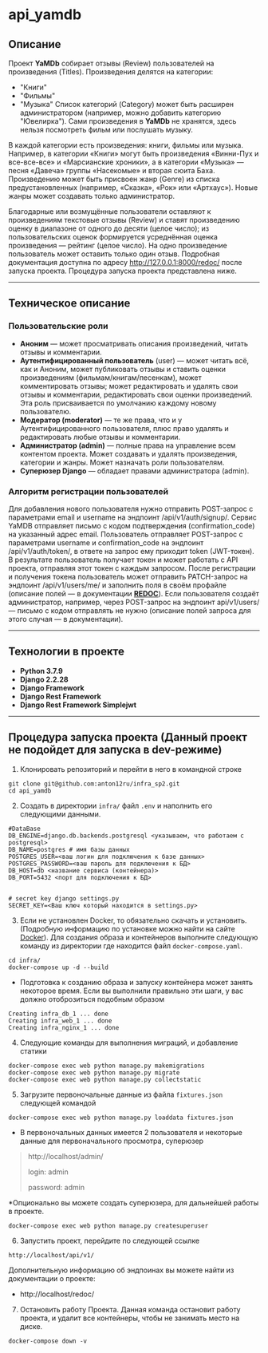 # api_yamdb

## Описание

Проект **YaMDb** собирает отзывы (Review) пользователей на произведения (Titles).
Произведения делятся на категории:

- "Книги"
- "Фильмы"
- "Музыка"
  Список категорий (Category) может быть расширен администратором (например, можно добавить категорию "Ювелирка").
  Сами произведения в **YaMDb** не хранятся, здесь нельзя посмотреть фильм или послушать музыку.

В каждой категории есть произведения: книги, фильмы или музыка. Например, в категории «Книги» могут быть произведения «Винни-Пух и все-все-все» и «Марсианские хроники», а в категории «Музыка» — песня «Давеча» группы «Насекомые» и вторая сюита Баха.
Произведению может быть присвоен жанр (Genre) из списка предустановленных (например, «Сказка», «Рок» или «Артхаус»). Новые жанры может создавать только администратор.

Благодарные или возмущённые пользователи оставляют к произведениям текстовые отзывы (Review) и ставят произведению оценку в диапазоне от одного до десяти (целое число); из пользовательских оценок формируется усреднённая оценка произведения — рейтинг (целое число).
На одно произведение пользователь может оставить только один отзыв.
Подробная документация доступна по адресу http://127.0.0.1:8000/redoc/ после запуска проекта. Процедура запуска проекта представлена ниже.

---

## Техническое описание

### Пользовательские роли

- **Аноним** — может просматривать описания произведений, читать отзывы и комментарии.
- **Аутентифицированный пользователь** (user) — может читать всё, как и Аноним, может публиковать отзывы и ставить оценки произведениям (фильмам/книгам/песенкам), может комментировать отзывы; может редактировать и удалять свои отзывы и комментарии, редактировать свои оценки произведений. Эта роль присваивается по умолчанию каждому новому пользователю.
- **Модератор (moderator)** — те же права, что и у Аутентифицированного пользователя, плюс право удалять и редактировать любые отзывы и комментарии.
- **Администратор (admin)** — полные права на управление всем контентом проекта. Может создавать и удалять произведения, категории и жанры. Может назначать роли пользователям.
- **Суперюзер Django** — обладает правами администратора (admin).

### Алгоритм регистрации пользователей

Для добавления нового пользователя нужно отправить POST-запрос с параметрами email и username на эндпоинт /api/v1/auth/signup/.
Сервис YaMDB отправляет письмо с кодом подтверждения (confirmation_code) на указанный адрес email.
Пользователь отправляет POST-запрос с параметрами username и confirmation_code на эндпоинт /api/v1/auth/token/, в ответе на запрос ему приходит token (JWT-токен).
В результате пользователь получает токен и может работать с API проекта, отправляя этот токен с каждым запросом.
После регистрации и получения токена пользователь может отправить PATCH-запрос на эндпоинт /api/v1/users/me/ и заполнить поля в своём профайле (описание полей — в документации **[REDOC](http://localhost/redoc/)**).
Если пользователя создаёт администратор, например, через POST-запрос на эндпоинт api/v1/users/ — письмо с кодом отправлять не нужно (описание полей запроса для этого случая — в документации).

---

## Технологии в проекте
- **Python 3.7.9**
- **Django 2.2.28**
- **Django Framework**
- **Django Rest Framework**
- **Django Rest Framework Simplejwt**

---

## Процедура запуска проекта (Данный проект не подойдет для запуска в dev-режиме)

1. Клонировать репозиторий и перейти в него в командной строке
``` 
git clone git@github.com:anton12ru/infra_sp2.git
cd api_yamdb
```


2. Cоздать в директории ```infra/``` файл ```.env``` и наполнить его следующими данными.
```
#DataBase
DB_ENGINE=django.db.backends.postgresql <указываем, что работаем с postgresql>
DB_NAME=postgres # имя базы данных
POSTGRES_USER=<ваш логин для подключения к базе данных>
POSTGRES_PASSWORD=<ваш пароль для подключения к БД>
DB_HOST=db <название сервиса (контейнера)>
DB_PORT=5432 <порт для подключения к БД>


# secret key django settings.py
SECRET_KEY=<Ваш ключ который находится в settings.py>

```


3. Если не установлен Docker, то обязательно скачать и установить. (Подробную информацию по установке можно найти на сайте [Docker](https://www.docker.com/)). Для создания образа и контейнеров выполните следующую команду из директории где находится файл ```docker-compose.yaml```.
```
cd infra/
docker-compose up -d --build
``` 
  - Подготовка к созданию образа и запуску контейнера может занять некоторое время. Если вы выполнили правильно эти шаги, у вас должно отоброзиться подобным образом
  ```
  Creating infra_db_1 ... done 
  Creating infra_web_1 ... done 
  Creating infra_nginx_1 ... done 
  ```



4. Следующие команды для выполнения миграций, и добавление статики
```
docker-compose exec web python manage.py makemigrations
docker-compose exec web python manage.py migrate
docker-compose exec web python manage.py collectstatic
```


5. Загрузите первоночальные данные из файла ```fixtures.json``` следующей командой
```
docker-compose exec web python manage.py loaddata fixtures.json
```
- В первоночальных данных имеется 2 пользователя и некоторые данные для первоначального просмотра, суперюзер
> http://localhost/admin/
> 
> login: admin
> 
> password: admin

*Опционально вы можете создать суперюзера, для дальнейшей работы в проекте.
```
docker-compose exec web python manage.py createsuperuser
```


6. Запустить проект, перейдите по следующей ссылке
```
http://localhost/api/v1/
```
Дополнительную информацию об эндпоинах вы можете найти из документации о проекте:
- http://localhost/redoc/



7. Остановить работу Проекта. Данная команда остановит работу проекта, и удалит все контейнеры, чтобы не занимать место на диске.
```
docker-compose down -v
```
